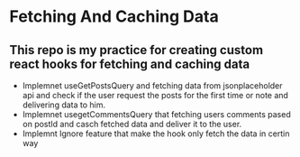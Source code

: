 # Fetching And Caching Data

## This repo is my practice for creating custom react hooks for fetching and caching data 

* Implemnet useGetPostsQuery and fetching data from jsonplaceholder api and check if the user request the posts for the first time or note and delivering data to him.
* Implemnet usegetCommentsQuery that fetching users comments pased on postId and casch fetched data and deliver it to the user.
* Implemnt Ignore feature that make the hook only fetch the data in certin way

